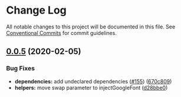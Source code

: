 # Change Log

All notable changes to this project will be documented in this file.
See [Conventional Commits](https://conventionalcommits.org) for commit guidelines.

## [0.0.5](https://github.com/vuetifyjs/vue-cli-plugins/compare/@vuetify/cli-plugin-utils@0.0.4...@vuetify/cli-plugin-utils@0.0.5) (2020-02-05)


### Bug Fixes

* **dependencies:** add undeclared dependencies ([#155](https://github.com/vuetifyjs/vue-cli-plugins/issues/155)) ([670c809](https://github.com/vuetifyjs/vue-cli-plugins/commit/670c809faff076a30d0169e7499323ccc1d8f876))
* **helpers:** move swap parameter to injectGoogleFont ([d28bbe0](https://github.com/vuetifyjs/vue-cli-plugins/commit/d28bbe0f5009e706c7016483d46cbc6585541dc1))
